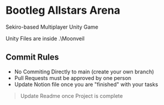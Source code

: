 # Bootleg Allstars Arena
Sekiro-based Multiplayer Unity Game

Unity Files are inside .\Moonveil


## Commit Rules
- No Commiting Directly to main (create your own branch)
- Pull Requests must be approved by one person
- Update Notion file once you are "finished" with your tasks





> Update Readme once Project is complete
